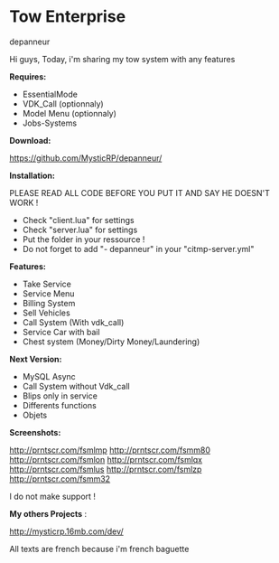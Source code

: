 # Tow Enterprise
depanneur

Hi guys,
Today, i'm sharing my tow system with any features

**Requires:**

- EssentialMode
- VDK_Call (optionnaly)
- Model Menu (optionnaly)
- Jobs-Systems

**Download:**

https://github.com/MysticRP/depanneur/

**Installation:**

PLEASE READ ALL CODE BEFORE YOU PUT IT AND SAY HE DOESN'T WORK ! 
- Check "client.lua" for settings
- Check "server.lua" for settings
- Put the folder in your ressource !
- Do not forget to add "- depanneur" in your "citmp-server.yml"

**Features:**

- Take Service
- Service Menu
- Billing System
- Sell Vehicles
- Call System (With vdk_call)
- Service Car with bail
- Chest system (Money/Dirty Money/Laundering)

**Next Version:**

- MySQL Async
- Call System without Vdk_call
- Blips only in service
- Differents functions
- Objets

**Screenshots:**

http://prntscr.com/fsmlmp 
http://prntscr.com/fsmm80 
http://prntscr.com/fsmlon 
http://prntscr.com/fsmlqx 
http://prntscr.com/fsmlus 
http://prntscr.com/fsmlzp 
http://prntscr.com/fsmm32 

I do not make support !

**My others Projects** : 

http://mysticrp.16mb.com/dev/

All texts are french because i'm french baguette
